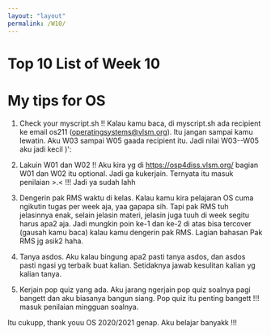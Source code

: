 ```yaml
---
layout: "layout"
permalink: /W10/
---
```


# Top 10 List of Week 10
# My tips for OS

1. Check your myscript.sh !!
Kalau kamu baca, di myscript.sh ada recipient ke email os211 (operatingsystems@vlsm.org). Itu jangan sampai kamu lewatin. Aku W03 sampai W05 gaada recipient itu. Jadi nilai W03--W05 aku jadi kecil )':

2. Lakuin W01 dan W02 !!
Aku kira yg di https://osp4diss.vlsm.org/ bagian W01 dan W02 itu optional. Jadi ga kukerjain. Ternyata itu masuk penilaian >.< !!! Jadi ya sudah lahh

3. Dengerin pak RMS waktu di kelas.
Kalau kamu kira pelajaran OS cuma ngikutin tugas per week aja, yaa gapapa sih. Tapi pak RMS tuh jelasinnya enak, selain jelasin materi, jelasin juga tuuh di week segitu harus apa2 aja. Jadi mungkin poin ke-1 dan ke-2 di atas bisa tercover (gausah kamu baca) kalau kamu dengerin pak RMS. Lagian bahasan Pak RMS jg asik2 haha.

4. Tanya asdos.
Aku kalau bingung apa2 pasti tanya asdos, dan asdos pasti ngasi yg terbaik buat kalian. Setidaknya jawab kesulitan kalian yg kalian tanya.

5. Kerjain pop quiz yang ada.
Aku jarang ngerjain pop quiz soalnya pagi bangett dan aku biasanya bangun siang. Pop quiz itu penting bangett !!! masuk penilaian mingguan soalnya.

Itu cukupp, thank youu OS 2020/2021 genap. Aku belajar banyakk !!!
